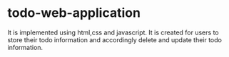 # todo-web-application
It is implemented using html,css and javascript. It is created for users to store their todo information and accordingly delete and update their todo information.
